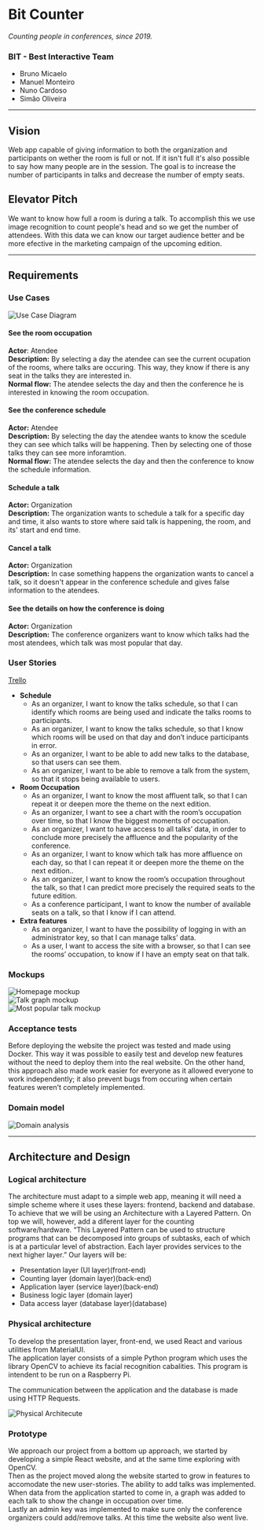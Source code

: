 # Bit Counter
*Counting people in conferences, since 2019.*  

### BIT - Best Interactive Team  
- Bruno Micaelo 
- Manuel Monteiro
- Nuno Cardoso
- Simão Oliveira

---

## Vision  
Web app capable of giving information to both the organization and participants on wether the room is full or not. If it isn't full it's also possible to say how many people are in the session.
The goal is to increase the number of participants in talks and decrease the number of empty seats.  

## Elevator Pitch
We want to know how full a room is during a talk. To accomplish this we use image recognition to count people's head and so we get the number of attendees. With this data we can know our target audience better and be more efective in the marketing campaign of the upcoming edition.  

---

## Requirements  

### Use Cases
![Use Case Diagram](https://raw.githubusercontent.com/softeng-feup/open-cx-bit-counter/report/docs/Images/Use%20Case%20Diagram.png "Use Case Diagram")

#### See the room occupation
**Actor**: Atendee  
**Description:** By selecting a day the atendee can see the current ocupation of the rooms, where talks are occuring. This way, they know if there is any seat in the talks they are interested in.  
**Normal flow:** The atendee selects the day and then the conference he is interested in knowing the room occupation.

#### See the conference schedule
**Actor:** Atendee  
**Description:** By selecting the day the atendee wants to know the scedule they can see which talks will be happening. Then by selecting one of those talks they can see more inforamtion.  
**Normal flow:** The atendee selects the day and then the conference to know the schedule information.  

#### Schedule a talk
**Actor:** Organization  
**Description:** The organization wants to schedule a talk for a specific day and time, it also wants to store where said talk is happening, the room, and its' start and end time.  

#### Cancel a talk
**Actor:** Organization  
**Description:** In case something happens the organization wants to cancel a talk, so it doesn't appear in the conference schedule and gives false information to the atendees.  

#### See the details on how the conference is doing
**Actor:** Organization  
**Description:** The conference organizers want to know which talks had the most atendees, which talk was most popular that day.  
  
### User Stories  
[Trello](https://trello.com/b/AaikinSY/bit-counter)  

- **Schedule**
  - As an organizer, I want to know the talks schedule, so that I can identify which rooms are being used and indicate the talks rooms to participants.  
  - As an organizer, I want to know the talks schedule, so that I know which rooms will be used on that day and don’t induce participants in error. 
  - As an organizer, I want to be able to add new talks to the database, so that users can see them.
  - As an organizer, I want to be able to remove a talk from the system, so that it stops being available to users.
- **Room Occupation**
  - As an organizer, I want to know the most affluent talk, so that I can repeat it or deepen more the theme on the next edition.
  - As an organizer, I want to see a chart with the room’s occupation over time, so that I know the biggest moments of occupation.  
  - As an organizer, I want to have access to all talks’ data, in order to conclude more precisely the affluence and the popularity of the conference.
  - As an organizer, I want to know which talk has more affluence on each day, so that I can repeat it or deepen more the theme on the next edition..    
  - As an organizer, I want to know the room’s occupation throughout the talk, so that I can predict more precisely the required seats to the future edition.
  - As a conference participant, I want to know the number of available seats on a talk, so that I know if I can attend.
- **Extra features**
  - As an organizer, I want to have the possibility of logging in with an administrator key, so that I can manage talks’ data.
  - As a user, I want to access the site with a browser, so that I can see the rooms’ occupation, to know if I have an empty seat on that talk.

### Mockups
![Homepage mockup](https://raw.githubusercontent.com/softeng-feup/open-cx-bit-counter/report/docs/Images/Homepage%20Mockup.png "Homepage Mockup")  
![Talk graph mockup](https://raw.githubusercontent.com/softeng-feup/open-cx-bit-counter/report/docs/Images/Talk%20Graph%20Mockup.png "Talk graph Mockup")  
![Most popular talk mockup](https://raw.githubusercontent.com/softeng-feup/open-cx-bit-counter/report/docs/Images/Most%20Popular%20Talk%20Mockup.png "Most popular talk Mockup")

### Acceptance tests
Before deploying the website the project was tested and made using Docker. This way it was possible to easily test and develop new features without the need to deploy them into the real website. On the other hand, this approach also made work easier for everyone as it allowed everyone to work independently; it also prevent bugs from occuring when certain features weren't completely implemented.

### Domain model
![Domain analysis](https://raw.githubusercontent.com/softeng-feup/open-cx-bit-counter/report/docs/Images/domain_diagram.png "Domain Model Diagram")

---

## Architecture and Design

### Logical architecture
The architecture must adapt to a simple web app, meaning it will need a simple scheme where it uses these layers: frontend, backend and database.
To achieve that we will be using an Architecture with a Layered Pattern.
On top we will, however, add a diferent layer for the counting software/hardware.
“This Layered Pattern can be used to structure programs that can be decomposed into groups of subtasks, each of which is at a particular level of abstraction. Each layer provides services to the next higher layer.”
Our layers will be:

- Presentation layer (UI layer)(front-end)
- Counting layer (domain layer)(back-end)
- Application layer (service layer)(back-end)
- Business logic layer (domain layer)
- Data access layer (database layer)(database)

### Physical architecture 
To develop the presentation layer, front-end, we used React and various utilities from MaterialUI.  
The application layer consists of a simple Python program which uses the library OpenCV to achieve its facial recognition cabalities. This program is intendent to be run on a Raspberry Pi.  

The communication between the application and the database is made using HTTP Requests.

![Physical Architecute](https://raw.githubusercontent.com/softeng-feup/open-cx-bit-counter/report/docs/Images/physical.png "Physical architecture UML")

### Prototype
We approach our project from a bottom up approach, we started by developing a simple React website, and at the same time exploring with OpenCV.  
Then as the project moved along the website started to grow in features to accomodate the new user-stories. The ability to add talks was implemented.  
When data from the application started to come in, a graph was added to each talk to show the change in occupation over time.  
Lastly an admin key was implemented to make sure only the conference organizers could add/remove talks. At this time the website also went live.
